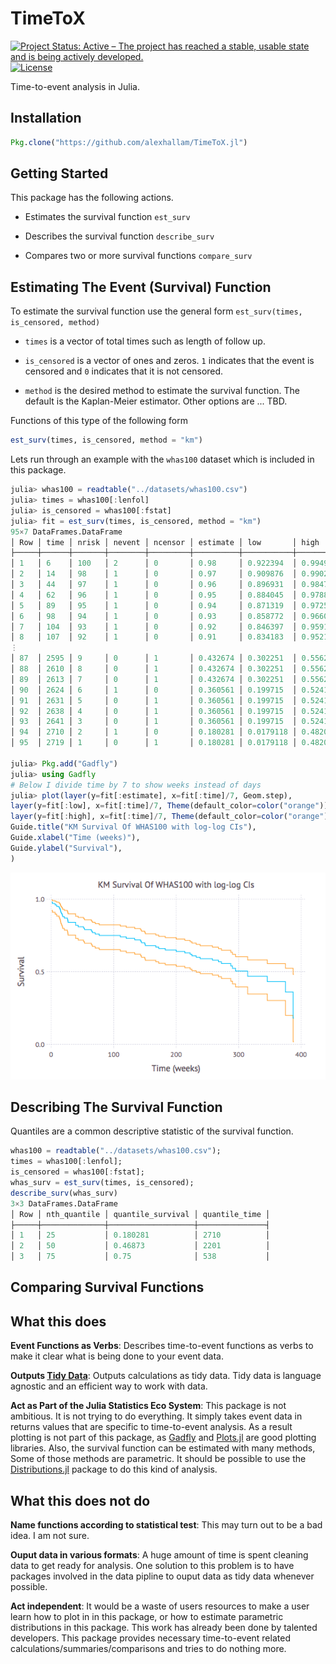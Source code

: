 TimeToX
===========

[![Project Status: Active – The project has reached a stable, usable state and is being actively developed.](http://www.repostatus.org/badges/latest/concept.svg)](http://www.repostatus.org/#concept)
[![License](http://img.shields.io/badge/license-MIT-brightgreen.svg?style=flat)](LICENSE.md)

Time-to-event analysis in Julia.

Installation
------------

```julia
Pkg.clone("https://github.com/alexhallam/TimeToX.jl")
```

Getting Started
----------------

This package has the following actions.

* Estimates the survival function `est_surv`

* Describes the survival function `describe_surv`

* Compares two or more survival functions `compare_surv`


Estimating The Event (Survival) Function
---

To estimate the survival function use the general form `est_surv(times, is_censored, method)`

* `times` is a vector of total times such as length of follow up.

* `is_censored` is a vector of ones and zeros. `1` indicates that the event is censored and `0` indicates that it is not censored.

* `method` is the desired method to estimate the survival function. The default is the Kaplan-Meier estimator. Other options are ... TBD.

Functions of this type of the following form

```julia
est_surv(times, is_censored, method = "km")
```

Lets run through an example with the `whas100` dataset which is included in
this package.

```julia
julia> whas100 = readtable("../datasets/whas100.csv")
julia> times = whas100[:lenfol]
julia> is_censored = whas100[:fstat]
julia> fit = est_surv(times, is_censored, method = "km")
95×7 DataFrames.DataFrame
│ Row │ time │ nrisk │ nevent │ ncensor │ estimate │ low       │ high     │
├─────┼──────┼───────┼────────┼─────────┼──────────┼───────────┼──────────┤
│ 1   │ 6    │ 100   │ 2      │ 0       │ 0.98     │ 0.922394  │ 0.99496  │
│ 2   │ 14   │ 98    │ 1      │ 0       │ 0.97     │ 0.909876  │ 0.990225 │
│ 3   │ 44   │ 97    │ 1      │ 0       │ 0.96     │ 0.896931  │ 0.984797 │
│ 4   │ 62   │ 96    │ 1      │ 0       │ 0.95     │ 0.884045  │ 0.978879 │
│ 5   │ 89   │ 95    │ 1      │ 0       │ 0.94     │ 0.871319  │ 0.972588 │
│ 6   │ 98   │ 94    │ 1      │ 0       │ 0.93     │ 0.858772  │ 0.966001 │
│ 7   │ 104  │ 93    │ 1      │ 0       │ 0.92     │ 0.846397  │ 0.959167 │
│ 8   │ 107  │ 92    │ 1      │ 0       │ 0.91     │ 0.834183  │ 0.952125 │
⋮
│ 87  │ 2595 │ 9     │ 0      │ 1       │ 0.432674 │ 0.302251  │ 0.556217 │
│ 88  │ 2610 │ 8     │ 0      │ 1       │ 0.432674 │ 0.302251  │ 0.556217 │
│ 89  │ 2613 │ 7     │ 0      │ 1       │ 0.432674 │ 0.302251  │ 0.556217 │
│ 90  │ 2624 │ 6     │ 1      │ 0       │ 0.360561 │ 0.199715  │ 0.524147 │
│ 91  │ 2631 │ 5     │ 0      │ 1       │ 0.360561 │ 0.199715  │ 0.524147 │
│ 92  │ 2638 │ 4     │ 0      │ 1       │ 0.360561 │ 0.199715  │ 0.524147 │
│ 93  │ 2641 │ 3     │ 0      │ 1       │ 0.360561 │ 0.199715  │ 0.524147 │
│ 94  │ 2710 │ 2     │ 1      │ 0       │ 0.180281 │ 0.0179118 │ 0.482039 │
│ 95  │ 2719 │ 1     │ 0      │ 1       │ 0.180281 │ 0.0179118 │ 0.482039 │

julia> Pkg.add("Gadfly")
julia> using Gadfly
# Below I divide time by 7 to show weeks instead of days
julia> plot(layer(y=fit[:estimate], x=fit[:time]/7, Geom.step),
layer(y=fit[:low], x=fit[:time]/7, Theme(default_color=color("orange")), Geom.step),
layer(y=fit[:high], x=fit[:time]/7, Theme(default_color=color("orange")), Geom.step),
Guide.title("KM Survival Of WHAS100 with log-log CIs"),
Guide.xlabel("Time (weeks)"),
Guide.ylabel("Survival"),
)
```
![survival curve](readme_assets/km_img.png)

Describing The Survival Function
----------------------------------

Quantiles are a common descriptive statistic of the survival function.

```julia
whas100 = readtable("../datasets/whas100.csv");
times = whas100[:lenfol];
is_censored = whas100[:fstat];
whas_surv = est_surv(times, is_censored);
describe_surv(whas_surv)
3×3 DataFrames.DataFrame
│ Row │ nth_quantile │ quantile_survival │ quantile_time │
├─────┼──────────────┼───────────────────┼───────────────┤
│ 1   │ 25           │ 0.180281          │ 2710          │
│ 2   │ 50           │ 0.46873           │ 2201          │
│ 3   │ 75           │ 0.75              │ 538           │
```

Comparing Survival Functions
-----------------------------


What this does
--------------

**Event Functions as Verbs**: Describes time-to-event functions as verbs to make it clear what
 is being done to your event data.

**Outputs [Tidy Data](http://vita.had.co.nz/papers/tidy-data.pdf)**: Outputs calculations as tidy data.
Tidy data is language agnostic and an efficient way to work with data.

**Act as Part of the Julia Statistics Eco System**: This package is not ambitious. It is not
trying to do everything. It simply takes event data in returns values that are specific to
time-to-event analysis. As a result plotting is not part of this package, as
[Gadfly](http://gadflyjl.org/stable/) and [Plots.jl](https://github.com/JuliaPlots/Plots.jl)
are good plotting libraries. Also, the survival function can be estimated with many methods,
Some of those methods are parametric. It should be possible to use the
[Distributions.jl](https://github.com/JuliaPlots/Plots.jl) package to do this kind of analysis.


What this does not do
----------------------

**Name functions according to statistical test**: This may turn out to be a bad idea. I am not sure.

**Ouput data in various formats**: A huge amount of time is spent cleaning data to get ready
for analysis. One solution to this problem is to have packages involved in the data pipline
to ouput data as tidy data whenever possible.

**Act independent**: It would be a waste of users resources to make a user learn
how to plot in in this package, or how to estimate parametric distributions in this
package. This work has already been done by talented developers. This package
provides necessary time-to-event related calculations/summaries/comparisons
and tries to do nothing more.
